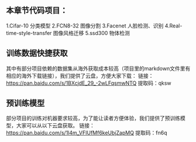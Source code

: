## 本章节代码项目：
1.Cifar-10           分类模型
2.FCN8-32            图像分割
3.Facenet            人脸检测、识别
4.Real-time-style-transfer       图像风格迁移
5.ssd300             物体检测


## 训练数据快捷获取
其中有部分项目依赖的数据集从海外获取成本较高（项目里的markdown文件里有相应的海外下载链接），我们提供了云盘，方便大家下载：
链接：https://pan.baidu.com/s/1BXcjdE_29_-2wLFqsmwNTQ 
提取码：qksw 


## 预训练模型
部分项目的训练对机器要求较高，为了能让读者方便体验，我们提供了预训练模型，大家可以从以下云盘获取。
链接：https://pan.baidu.com/s/1l4m_VFIUfMf6keUbjZapMQ 
提取码：fn6q 
